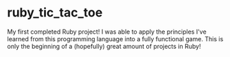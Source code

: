 # ruby_tic_tac_toe

My first completed Ruby project! I was able to apply the principles I've learned from this programming language into a fully functional game.
This is only the beginning of a (hopefully) great amount of projects in Ruby!
